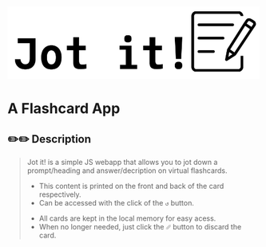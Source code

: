![jot_it_logo](images/jot_it-logo.png)
# A Flashcard App

## ✏️✏️ Description

> Jot it! is a simple JS webapp that allows you to jot down a prompt/heading and answer/decription on virtual flashcards.
> * This content is printed on the front and back of the card respectively.
> * Can be accessed with the click of the `` ↺ `` button.
> - All cards are kept in the local memory for easy acess.
> - When no longer needed, just click the ``` ␥ ``` button to discard the card.

